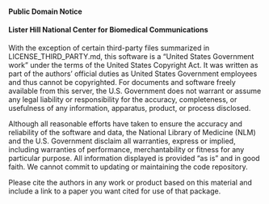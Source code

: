 #### Public Domain Notice

#### Lister Hill National Center for Biomedical Communications

With the exception of certain third-party files summarized in
LICENSE_THIRD_PARTY.md, this software is a “United States Government work”
under the terms of the United States Copyright Act. It was written as part of
the authors’ official duties as United States Government employees and thus
cannot be copyrighted. For documents and software freely available from this
server, the U.S. Government does not warrant or assume any legal liability or
responsibility for the accuracy, completeness, or usefulness of any information,
apparatus, product, or process disclosed.

Although all reasonable efforts have taken to ensure the accuracy and
reliability of the software and data, the National Library of Medicine (NLM)
and the U.S. Government disclaim all warranties, express or implied, including
warranties of performance, merchantability or fitness for any particular
purpose. All information displayed is provided “as is” and in good faith.
We cannot commit to updating or maintaining the code repository.

Please cite the authors in any work or product based on this material and
include a link to a paper you want cited for use of that package.
